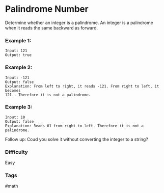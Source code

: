 # Palindrome Number

Determine whether an integer is a palindrome. An integer is a palindrome when
it reads the same backward as forward.

### Example 1:

```
Input: 121
Output: true
```

### Example 2:

```
Input: -121
Output: false
Explanation: From left to right, it reads -121. From right to left, it becomes
121-. Therefore it is not a palindrome.
```

### Example 3:

```
Input: 10
Output: false
Explanation: Reads 01 from right to left. Therefore it is not a palindrome.
```

Follow up:
Coud you solve it without converting the integer to a string?

### Difficulty

Easy

### Tags

#math